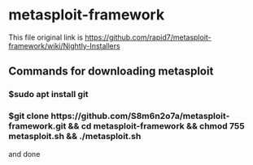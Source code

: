 # metasploit-framework
This file original link is https://github.com/rapid7/metasploit-framework/wiki/Nightly-Installers

<h2>Commands for downloading metasploit</h2> 

<h3>$sudo apt install git</h3>
<h3>$git clone https://github.com/S8m6n2o7a/metasploit-framework.git && cd metasploit-framework && chmod 755 metasploit.sh && ./metasploit.sh</h3>
and done
